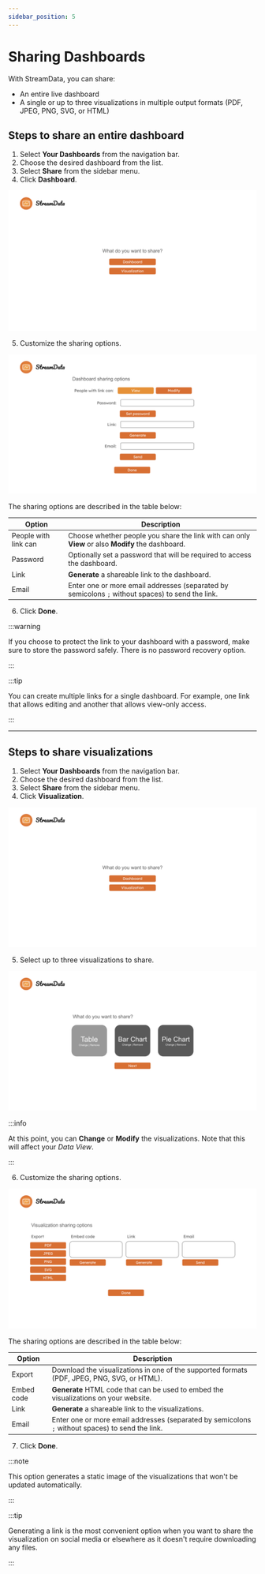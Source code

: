 ```yaml
---
sidebar_position: 5
---
```


# Sharing Dashboards
With StreamData, you can share:
- An entire live dashboard
- A single or up to three visualizations in multiple output formats (PDF, JPEG, PNG, SVG, or HTML)

## Steps to share an entire dashboard
1. Select **Your Dashboards** from the navigation bar.
2. Choose the desired dashboard from the list.
3. Select **Share** from the sidebar menu.
4. Click **Dashboard**.

![Sharing selection](/share_question.png)

5. Customize the sharing options.

![Dashboard sharing options](/dashboard_share.png)

The sharing options are described in the table below:

| Option               | Description |
| -------------------- | ----------------------------------------------------------------------------------------------------------------------------- |
| People with link can | Choose whether people you share the link with can only **View** or also **Modify** the dashboard. |
| Password             | Optionally set a password that will be required to access the dashboard. |
| Link                 | **Generate** a shareable link to the dashboard. |
| Email                | Enter one or more email addresses (separated by semicolons `;` without spaces) to send the link. |

6. Click **Done**.

:::warning

If you choose to protect the link to your dashboard with a password, make sure to store the password safely. There is no password recovery option.

:::

:::tip

You can create multiple links for a single dashboard. For example, one link that allows editing and another that allows view-only access.

:::

---

## Steps to share visualizations
1. Select **Your Dashboards** from the navigation bar.
2. Choose the desired dashboard from the list.
3. Select **Share** from the sidebar menu.
4. Click **Visualization**.
   
![Sharing selection](/share_question.png)

5. Select up to three visualizations to share.

![Visualization sharing window](/vis_choice.png)

:::info

At this point, you can **Change** or **Modify** the visualizations. Note that this will affect your *Data View*.

:::

6. Customize the sharing options.

![Visualization sharing options](/vis_share.png)

The sharing options are described in the table below:

| Option                 | Description |
| ---------------------- | ----------------------------------------------------------------------------------------------------------------------------- |
| Export                 | Download the visualizations in one of the supported formats (PDF, JPEG, PNG, SVG, or HTML). |
| Embed code             | **Generate** HTML code that can be used to embed the visualizations on your website. |
| Link                   | **Generate** a shareable link to the visualizations. |
| Email                  | Enter one or more email addresses (separated by semicolons `;` without spaces) to send the link. |

7. Click **Done**.

:::note

This option generates a static image of the visualizations that won't be updated automatically.

:::

:::tip

Generating a link is the most convenient option when you want to share the visualization on social media or elsewhere as it doesn't require downloading any files.

:::